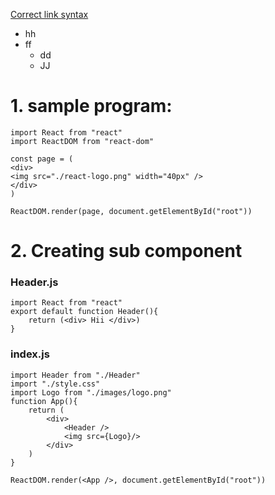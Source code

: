 [Correct link syntax](https://www.example.com/)
* hh
* ff
	+ dd
	- JJ

# 1. sample program:

```
import React from "react"
import ReactDOM from "react-dom"

const page = (
<div>
<img src="./react-logo.png" width="40px" />
</div>
)

ReactDOM.render(page, document.getElementById("root"))
```

# 2. Creating sub component

### Header.js
```
import React from "react"
export default function Header(){
	return (<div> Hii </div>)
}
```
### index.js
```
import Header from "./Header"
import "./style.css"
import Logo from "./images/logo.png"
function App(){
	return (
		<div>
			<Header />
			<img src={Logo}/>
		</div>
	)
}

ReactDOM.render(<App />, document.getElementById("root"))

```


